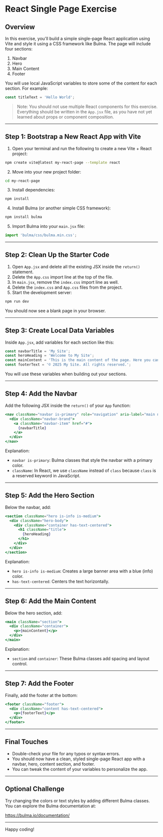# React Single Page Exercise

## Overview

In this exercise, you'll build a simple single-page React application using Vite and style it using a CSS framework like Bulma. The page will include four sections:

1. Navbar  
2. Hero  
3. Main Content  
4. Footer  

You will use local JavaScript variables to store some of the content for each section. For example:

```js
const titleText = 'Hello World';
```

> Note: You should not use multiple React components for this exercise. Everything should be written in the `App.jsx` file, as you have not yet learned about props or component composition.

---

## Step 1: Bootstrap a New React App with Vite

1. Open your terminal and run the following to create a new Vite + React project:

```bash
npm create vite@latest my-react-page --template react
```

2. Move into your new project folder:

```bash
cd my-react-page
```

3. Install dependencies:

```bash
npm install
```

4. Install Bulma (or another simple CSS framework):

```bash
npm install bulma
```

5. Import Bulma into your `main.jsx` file:

```js
import 'bulma/css/bulma.min.css';
```

---

## Step 2: Clean Up the Starter Code

1. Open `App.jsx` and delete all the existing JSX inside the `return()` statement.
2. Delete the `App.css` import line at the top of the file.
3. In `main.jsx`, remove the `index.css` import line as well.
4. Delete the `index.css` and `App.css` files from the project.
5. Start the development server:

```bash
npm run dev
```

You should now see a blank page in your browser.

---

## Step 3: Create Local Data Variables

Inside `App.jsx`, add variables for each section like this:

```js
const navbarTitle = 'My Site';
const heroHeading = 'Welcome to My Site';
const mainContent = 'This is the main content of the page. Here you can add any text or HTML you want.';
const footerText = '© 2025 My Site. All rights reserved.';
```

You will use these variables when building out your sections.

---

## Step 4: Add the Navbar

Add the following JSX inside the `return()` of your `App` function:

```jsx
<nav className="navbar is-primary" role="navigation" aria-label="main navigation">
  <div className="navbar-brand">
    <a className="navbar-item" href="#">
      {navbarTitle}
    </a>
  </div>
</nav>
```

Explanation:

- `navbar is-primary`: Bulma classes that style the navbar with a primary color.
- `className`: In React, we use `className` instead of `class` because `class` is a reserved keyword in JavaScript.

---

## Step 5: Add the Hero Section

Below the navbar, add:

```jsx
<section className="hero is-info is-medium">
  <div className="hero-body">
    <div className="container has-text-centered">
      <h1 className="title">
        {heroHeading}
      </h1>
    </div>
  </div>
</section>
```

Explanation:

- `hero is-info is-medium`: Creates a large banner area with a blue (info) color.
- `has-text-centered`: Centers the text horizontally.

---

## Step 6: Add the Main Content

Below the hero section, add:

```jsx
<main className="section">
  <div className="container">
    <p>{mainContent}</p>
  </div>
</main>
```

Explanation:

- `section` and `container`: These Bulma classes add spacing and layout control.

---

## Step 7: Add the Footer

Finally, add the footer at the bottom:

```jsx
<footer className="footer">
  <div className="content has-text-centered">
    <p>{footerText}</p>
  </div>
</footer>
```

---

## Final Touches

- Double-check your file for any typos or syntax errors.
- You should now have a clean, styled single-page React app with a navbar, hero, content section, and footer.
- You can tweak the content of your variables to personalize the app.

---

## Optional Challenge

Try changing the colors or text styles by adding different Bulma classes. You can explore the Bulma documentation at:

https://bulma.io/documentation/

---

Happy coding!